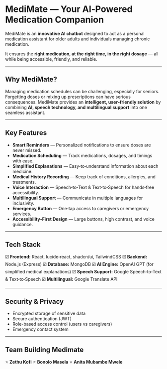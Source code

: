 # MediMate — Your AI‑Powered Medication Companion

MediMate is an **innovative AI chatbot** designed to act as a personal medication assistant for older adults and individuals managing chronic medication. 

It ensures the **right medication, at the right time, in the right dosage** — all while being accessible, friendly, and reliable.

---

## Why MediMate?

Managing medication schedules can be challenging, especially for seniors. Forgetting doses or mixing up prescriptions can have serious consequences. MediMate provides an **intelligent, user‑friendly solution** by combining **AI, speech technology, and multilingual support** into one seamless assistant.

---

## Key Features

* **Smart Reminders** — Personalized notifications to ensure doses are never missed.
* **Medication Scheduling** — Track medications, dosages, and timings with ease.
* **Simplified Explanations** — Easy‑to‑understand information about each medicine.
* **Medical History Recording** — Keep track of conditions, allergies, and treatments.
* **Voice Interaction** — Speech‑to‑Text & Text‑to‑Speech for hands‑free accessibility.
* **Multilingual Support** — Communicate in multiple languages for inclusivity.
* **Emergency Button** — One‑tap access to caregivers or emergency services.
* **Accessibility‑First Design** — Large buttons, high contrast, and voice guidance.

---

## Tech Stack

☑️ **Frontend:** React, lucide‑react, shadcn/ui, TailwindCSS
☑️ **Backend:** Node.js (Express)
☑️ **Database:** MongoDB
☑️ **AI Engine:** OpenAI GPT (for simplified medical explanations)
☑️ **Speech Support:** Google Speech‑to‑Text & Text‑to‑Speech
☑️ **Multilingual:** Google Translate API

---

## Security & Privacy
* Encrypted storage of sensitive data
* Secure authentication (JWT)
* Role-based access control (users vs caregivers)
* Emergency contact system

---
## Team Building Medimate
⭐ **Zethu Kofi** ⭐ **Bonolo Masela** ⭐ **Anita Mubambe Mwele**
